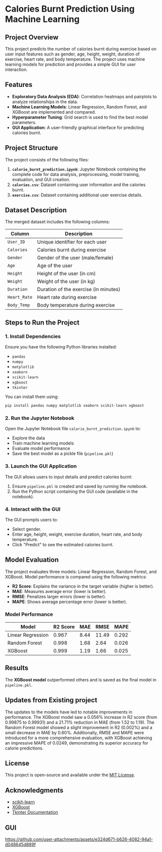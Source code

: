 # Calories Burnt Prediction Using Machine Learning

## Project Overview
This project predicts the number of calories burnt during exercise based on user input features such as gender, age, height, weight, duration of exercise, heart rate, and body temperature. The project uses machine learning models for prediction and provides a simple GUI for user interaction.

## Features
- **Exploratory Data Analysis (EDA)**: Correlation heatmaps and pairplots to analyze relationships in the data.
- **Machine Learning Models**: Linear Regression, Random Forest, and XGBoost are implemented and compared.
- **Hyperparameter Tuning**: Grid search is used to find the best model parameters.
- **GUI Application**: A user-friendly graphical interface for predicting calories burnt.

## Project Structure
The project consists of the following files:

1. **`calorie_burnt_prediction.ipynb`**: Jupyter Notebook containing the complete code for data analysis, preprocessing, model training, evaluation, and GUI creation.
2. **`calories.csv`**: Dataset containing user information and the calories burnt.
3. **`exercise.csv`**: Dataset containing additional user exercise details.

## Dataset Description
The merged dataset includes the following columns:

| Column      | Description                              |
|-------------|------------------------------------------|
| `User_ID`   | Unique identifier for each user          |
| `Calories`  | Calories burnt during exercise           |
| `Gender`    | Gender of the user (male/female)         |
| `Age`       | Age of the user                          |
| `Height`    | Height of the user (in cm)               |
| `Weight`    | Weight of the user (in kg)               |
| `Duration`  | Duration of the exercise (in minutes)    |
| `Heart_Rate`| Heart rate during exercise               |
| `Body_Temp` | Body temperature during exercise         |

## Steps to Run the Project

### 1. Install Dependencies
Ensure you have the following Python libraries installed:
- `pandas`
- `numpy`
- `matplotlib`
- `seaborn`
- `scikit-learn`
- `xgboost`
- `tkinter`

You can install them using:
```bash
pip install pandas numpy matplotlib seaborn scikit-learn xgboost
```

### 2. Run the Jupyter Notebook
Open the Jupyter Notebook file `calorie_burnt_prediction.ipynb` to:
- Explore the data
- Train machine learning models
- Evaluate model performance
- Save the best model as a pickle file (`pipeline.pkl`)

### 3. Launch the GUI Application
The GUI allows users to input details and predict calories burnt:
1. Ensure `pipeline.pkl` is created and saved by running the notebook.
2. Run the Python script containing the GUI code (available in the notebook).

### 4. Interact with the GUI
The GUI prompts users to:
- Select gender.
- Enter age, height, weight, exercise duration, heart rate, and body temperature.
- Click "Predict" to see the estimated calories burnt.

## Model Evaluation
The project evaluates three models: Linear Regression, Random Forest, and XGBoost. Model performance is compared using the following metrics:
- **R2 Score**: Explains the variance in the target variable (higher is better).
- **MAE**: Measures average error (lower is better).
- **RMSE**: Penalizes larger errors (lower is better).
- **MAPE**: Shows average percentage error (lower is better).

### Model Performance
| Model               | R2 Score | MAE   | RMSE  | MAPE   |
|---------------------|----------|-------|-------|--------|
| Linear Regression   | 0.967    | 8.44  | 11.49 | 0.292  |
| Random Forest       | 0.998    | 1.68  | 2.64  | 0.026  |
| XGBoost             | 0.999    | 1.19  | 1.66  | 0.025  |

## Results
The **XGBoost model** outperformed others and is saved as the final model in `pipeline.pkl`.

## Updates from Existing project
The updates to the models have led to notable improvements in performance. The XGBoost model saw a 0.056% increase in R2 score (from 0.99875 to 0.99931) and a 21.71% reduction in MAE (from 1.52 to 1.19). The Random Forest model showed a slight improvement in R2 (0.002%) and a small decrease in MAE by 0.60%. Additionally, RMSE and MAPE were introduced for a more comprehensive evaluation, with XGBoost achieving an impressive MAPE of 0.0249, demonstrating its superior accuracy for calorie predictions.

## License
This project is open-source and available under the [MIT License](LICENSE).

## Acknowledgments
- [scikit-learn](https://scikit-learn.org/)
- [XGBoost](https://xgboost.readthedocs.io/)
- [Tkinter Documentation](https://docs.python.org/3/library/tkinter.html)

## GUI 
https://github.com/user-attachments/assets/e324d671-b626-4082-94a1-d048645d889f


